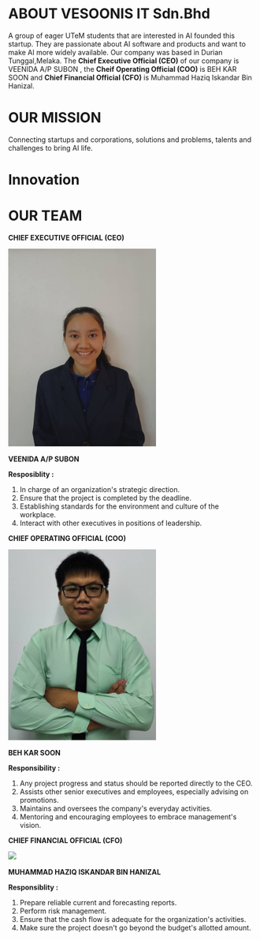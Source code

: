 # ABOUT VESOONIS IT Sdn.Bhd
A group of eager UTeM students that are interested in AI founded this startup. They are passionate about AI software and products and want to make AI more widely available. Our company was based in Durian Tunggal,Melaka. The **Chief Executive Official (CEO)** of our company is VEENIDA A/P SUBON , the **Cheif Operating Official (COO)** is BEH KAR SOON and **Chief Financial Official (CFO)** is Muhammad Haziq Iskandar Bin Hanizal.

# OUR MISSION
Connecting startups and corporations, solutions and problems, talents and challenges to bring AI life.


# Innovation


# OUR TEAM
**CHIEF EXECUTIVE OFFICIAL (CEO)**

<img src="/assets/nieda.jpg" width="300" height="auto" />

**VEENIDA A/P SUBON**

**Resposiblity :**
1. In charge of an organization's strategic direction.
2. Ensure that the project is completed by the deadline.
3. Establishing standards for the environment and culture of the workplace.
4. Interact with other executives in positions of leadership.



**CHIEF OPERATING OFFICIAL (COO)**

<img src="/assets/kar soon.jpeg" width="300" height="auto" />

**BEH KAR SOON**

**Responsibility :**
1. Any project progress and status should be reported directly to the CEO.
2. Assists other senior executives and employees, especially advising on promotions.
3. Maintains and oversees the company's everyday activities.
4. Mentoring and encouraging employees to embrace management's vision.


**CHIEF FINANCIAL OFFICIAL (CFO)**

<img src="/assets/haziq.jpg" width="300" height="auto" />

**MUHAMMAD HAZIQ ISKANDAR BIN HANIZAL**

**Responsiblity :**
1. Prepare reliable current and forecasting reports.
2. Perform risk management.
3. Ensure that the cash flow is adequate for the organization's activities.
4. Make sure the project doesn't go beyond the budget's allotted amount.


